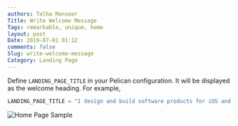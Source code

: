 ```yaml
---
authors: Talha Mansoor
Title: Write Welcome Message
Tags: remarkable, unique, home
layout: post
Date: 2019-07-01 01:12
comments: false
Slug: write-welcome-message
Category: Landing Page
---
```


Define `LANDING_PAGE_TITLE` in your Pelican configuration. It will be displayed as the welcome heading. For example,

```python
LANDING_PAGE_TITLE = "I design and build software products for iOS and OSX"
```

![Home Page Sample]({static}/images/elegant-theme_home-page-features.png)
